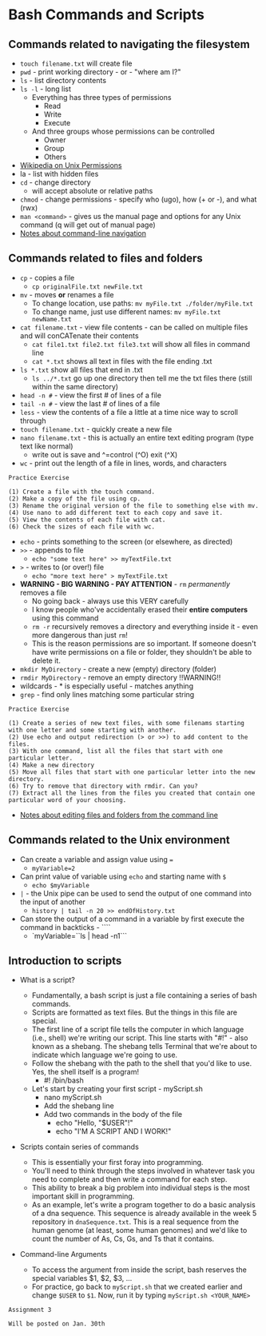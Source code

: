# Bash Commands and Scripts

## Commands related to navigating the filesystem

- `touch filename.txt` will create file
- `pwd` - print working directory - or - "where am I?"
- `ls` - list directory contents
- `ls -l` - long list
    - Everything has three types of permissions
        - Read
        - Write
        - Execute
    - And three groups whose permissions can be controlled
        - Owner
        - Group
        - Others
- [Wikipedia on Unix Permissions](https://en.wikipedia.org/wiki/File_system_permissions#Notation_of_traditional_Unix_permissions)
- la - list with hidden files
- `cd` - change directory
    - will accept absolute or relative paths
- `chmod` - change permissions - specify who (ugo), how (+ or -), and what (rwx)
- `man <command>` - gives us the manual page and options for any Unix command (q will get out of manual page)
- [Notes about command-line navigation](https://github.com/IntroToCompBioLSU-Spr20/Shell_Week2/blob/master/CommandLine_Navigating.md)

## Commands related to files and folders

- `cp` - copies a file
    - `cp originalFile.txt newFile.txt`
- `mv` - moves __or__ renames a file
    - To change location, use paths: `mv myFile.txt ./folder/myFile.txt`
    - To change name, just use different names: `mv myFile.txt newName.txt`
- `cat filename.txt` - view file contents - can be called on multiple files and will conCATenate their contents
    - `cat file1.txt file2.txt file3.txt` will show all files in command line
    - `cat *.txt` shows all text in files with the file ending .txt
- `ls *.txt` show all files that end in .txt
    - `ls ../*.txt` go up one directory then tell me the txt files there (still within the same directory)
- `head -n #` - view the first # of lines of a file
- `tail -n #` - view the last # of lines of a file
- `less` - view the contents of a file a little at a time nice way to scroll through
- `touch filename.txt` - quickly create a new file
- `nano filename.txt` - this is actually an entire text editing program (type text like normal)
    - write out is save and ^=control (^O) exit (^X)
- `wc` - print out the length of a file in lines, words, and characters

```
Practice Exercise

(1) Create a file with the touch command.
(2) Make a copy of the file using cp.
(3) Rename the original version of the file to something else with mv.
(4) Use nano to add different text to each copy and save it.
(5) View the contents of each file with cat.
(6) Check the sizes of each file with wc.
```

- `echo` - prints something to the screen (or elsewhere, as directed)
- `>>` - appends to file
    - `echo "some text here" >> myTextFile.txt`
- `>` - writes to (or over!) file
    - `echo "more text here" > myTextFile.txt`
- __WARNING - BIG WARNING - PAY ATTENTION__ - `rm` _permanently_ removes a file
    - No going back - always use this VERY carefully
    - I know people who've accidentally erased their __entire computers__ using this command
    - `rm -r` recursively removes a directory and everything inside it - even more dangerous than just `rm`!
    - This is the reason permissions are so important. If someone doesn't have write permissions on a file or folder, they shouldn't be able to delete it.
- `mkdir MyDirectory` - create a new (empty) directory (folder)
- `rmdir MyDirectory` - remove an empty directory !!WARNING!!
- wildcards - * is especially useful - matches anything
- `grep` - find only lines matching some particular string

```
Practice Exercise

(1) Create a series of new text files, with some filenams starting with one letter and some starting with another.
(2) Use echo and output redirection (> or >>) to add content to the files.
(3) With one command, list all the files that start with one particular letter.
(4) Make a new directory
(5) Move all files that start with one particular letter into the new directory.
(6) Try to remove that directory with rmdir. Can you?
(7) Extract all the lines from the files you created that contain one particular word of your choosing.
```

- [Notes about editing files and folders from the command line](https://github.com/IntroToCompBioLSU-Spr20/Shell_Week2/blob/master/CommandLine_Editing.md)

## Commands related to the Unix environment

- Can create a variable and assign value using `=`
    - `myVariable=2`
- Can print value of variable using `echo` and starting name with `$`
    - `echo $myVariable`
- `|` - the Unix pipe can be used to send the output of one command into the input of another
    - `history | tail -n 20 >> endOfHistory.txt`
- Can store the output of a command in a variable by first execute the command in backticks - ````
    - `myVariable=``ls | head -n1\```

## Introduction to scripts

- What is a script?
  - Fundamentally, a bash script is just a file containing a series of bash commands.
  - Scripts are formatted as text files. But the things in this file are special.
  - The first line of a script file tells the computer in which language (i.e., shell) we're writing our script. This line starts with "#!" - also known as a shebang. The shebang tells Terminal that we're about to indicate which language we're going to use.
  - Follow the shebang with the path to the shell that you'd like to use. Yes, the shell itself is a program!
    - #! /bin/bash
  - Let's start by creating your first script - myScript.sh
    - nano myScript.sh
    - Add the shebang line
    - Add two commands in the body of the file
      - echo "Hello, "$USER"!"
      - echo "I'M A SCRIPT AND I WORK!"


- Scripts contain series of commands
  - This is essentially your first foray into programming.
  - You'll need to think through the steps involved in whatever task you need to complete and then write a command for each step.
  - This ability to break a big problem into individual steps is the most important skill in programming.
  - As an example, let's write a program together to do a basic analysis of a dna sequence. This sequence is already available in the week 5 repository in `dnaSequence.txt`. This is a real sequence from the human genome (at least, some human genomes) and we'd like to count the number of As, Cs, Gs, and Ts that it contains.

- Command-line Arguments
    - To access the argument from inside the script, bash reserves the special variables $1, $2, $3, ...
    - For practice, go back to `myScript.sh` that we created earlier and change `$USER` to `$1`. Now, run it by typing `myScript.sh <YOUR_NAME>`

```
Assignment 3

Will be posted on Jan. 30th
```
